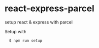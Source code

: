# react-express-parcel
setup react &amp; express with parcel

Setup with
```bash
  $ npm run setup
```